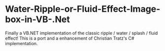 # Water-Ripple-or-Fluid-Effect-Image-box-in-VB-.Net
Finally a VB.NET implementation of the classic ripple / water / splash / fluid effect! This is a port and a enhancement of Christian Tratz's C# implementation.
